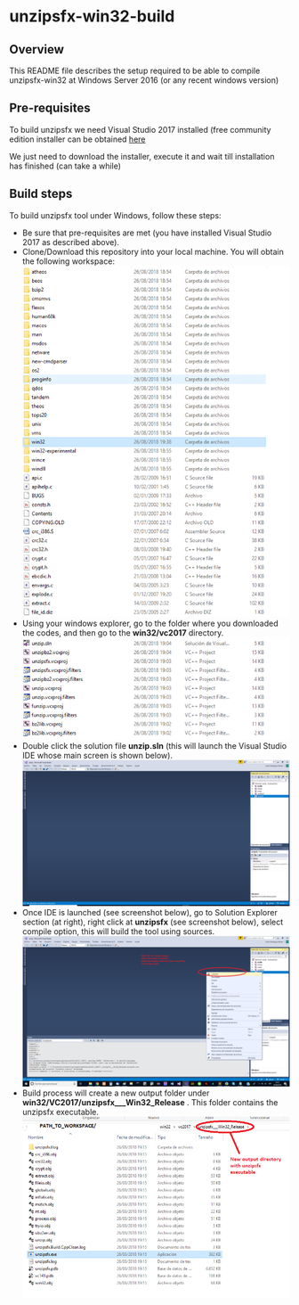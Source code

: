 # unzipsfx-win32-build

## Overview

This README file describes the setup required to be able to compile unzipsfx-win32 at Windows Server 2016 (or any recent windows version)

## Pre-requisites

To build unzipsfx we need Visual Studio 2017 installed (free community edition installer can be obtained [here](https://aka.ms/vs/15/release/vs_community.exe)

We just need to download the installer, execute it and wait till installation has finished (can take a while)

## Build steps

To build unzipsfx tool under Windows, follow these steps:

* Be sure that pre-requisites are met (you have installed Visual Studio 2017 as described above).  
* Clone/Download this repository into your local machine. You will obtain the following workspace:  
![unzipsfx workspace](./win32/images/initial_workspace.png)  
* Using your windows explorer, go to the folder where you downloaded the codes, and then go to the **win32/vc2017** directory.   
![unzipsfx win32 V2017 folder](./win32/images/win32_VS2017_workspace.png)  
* Double click the solution file **unzip.sln** (this will launch the Visual Studio IDE whose main screen is shown below).  
![unzipsfx win32 V2017 folder](./win32/images/unzipsfx_visual_studio_main_window.png)  
* Once IDE is launched (see screenshot below), go to Solution Explorer section (at right), right click at **unzipsfx** (see screenshot below), select compile option, this will build the tool using sources.  
![unzipsfx win32 V2017 folder](./win32/images/unzipsfx_visual_studio_build_menu.png)  
* Build process will create a new output folder under **win32/VC2017/unzipsfx___Win32_Release** . This folder contains the unzipsfx executable.  
![unzipsfx win32 V2017 folder](./win32/images/unzipsfx_output_directory_with_binary.png)  
